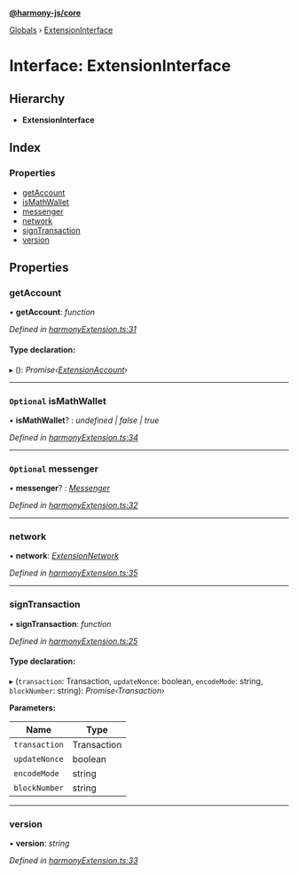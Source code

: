 **[@harmony-js/core](../README.md)**

[Globals](../README.md) › [ExtensionInterface](extensioninterface.md)

# Interface: ExtensionInterface

## Hierarchy

* **ExtensionInterface**

## Index

### Properties

* [getAccount](extensioninterface.md#getaccount)
* [isMathWallet](extensioninterface.md#optional-ismathwallet)
* [messenger](extensioninterface.md#optional-messenger)
* [network](extensioninterface.md#network)
* [signTransaction](extensioninterface.md#signtransaction)
* [version](extensioninterface.md#version)

## Properties

###  getAccount

• **getAccount**: *function*

*Defined in [harmonyExtension.ts:31](https://github.com/FireStack-Lab/Harmony-sdk-core/blob/d171933/packages/harmony-core/src/harmonyExtension.ts#L31)*

#### Type declaration:

▸ (): *Promise‹[ExtensionAccount](extensionaccount.md)›*

___

### `Optional` isMathWallet

• **isMathWallet**? : *undefined | false | true*

*Defined in [harmonyExtension.ts:34](https://github.com/FireStack-Lab/Harmony-sdk-core/blob/d171933/packages/harmony-core/src/harmonyExtension.ts#L34)*

___

### `Optional` messenger

• **messenger**? : *[Messenger](../classes/harmony.md#messenger)*

*Defined in [harmonyExtension.ts:32](https://github.com/FireStack-Lab/Harmony-sdk-core/blob/d171933/packages/harmony-core/src/harmonyExtension.ts#L32)*

___

###  network

• **network**: *[ExtensionNetwork](extensionnetwork.md)*

*Defined in [harmonyExtension.ts:35](https://github.com/FireStack-Lab/Harmony-sdk-core/blob/d171933/packages/harmony-core/src/harmonyExtension.ts#L35)*

___

###  signTransaction

• **signTransaction**: *function*

*Defined in [harmonyExtension.ts:25](https://github.com/FireStack-Lab/Harmony-sdk-core/blob/d171933/packages/harmony-core/src/harmonyExtension.ts#L25)*

#### Type declaration:

▸ (`transaction`: Transaction, `updateNonce`: boolean, `encodeMode`: string, `blockNumber`: string): *Promise‹Transaction›*

**Parameters:**

Name | Type |
------ | ------ |
`transaction` | Transaction |
`updateNonce` | boolean |
`encodeMode` | string |
`blockNumber` | string |

___

###  version

• **version**: *string*

*Defined in [harmonyExtension.ts:33](https://github.com/FireStack-Lab/Harmony-sdk-core/blob/d171933/packages/harmony-core/src/harmonyExtension.ts#L33)*